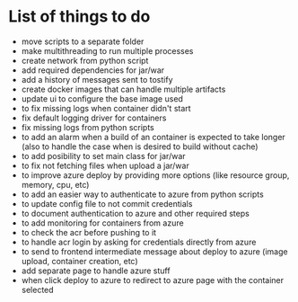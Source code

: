 # List of things to do

* move scripts to a separate folder
* make multithreading to run multiple processes
* create network from python script
* add required dependencies for jar/war
* add a history of messages sent to tostify
* create docker images that can handle multiple artifacts
* update ui to configure the base image used
* to fix missing logs when container didn't start
* fix default logging driver for containers
* fix missing logs from python scripts
* to add an alarm when a build of an container is expected to take longer (also to handle the case when is desired to build without cache)
* to add posibility to set main class for jar/war
* to fix not fetching files when upload a jar/war
* to improve azure deploy by providing more options (like resource group, memory, cpu, etc)
* to add an easier way to authenticate to azure from python scripts
* to update config file to not commit credentials
* to document authentication to azure and other required steps
* to add monitoring for containers from azure
* to check the acr before pushing to it
* to handle acr login by asking for credentials directly from azure
* to send to frontend intermediate message about deploy to azure (image upload, container creation, etc)
* add separate page to handle azure stuff
* when click deploy to azure to redirect to azure page with the container selected